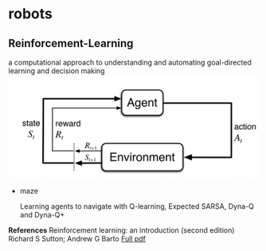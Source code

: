 # robots

## Reinforcement-Learning
a computational approach to understanding and automating goal-directed learning and decision making
![error](https://github.com/holmen1/robots/blob/master/RL.JPG)



* maze

    Learning agents to navigate with Q-learning, Expected SARSA, Dyna-Q and Dyna-Q+



**References**
Reinforcement learning: an introduction (second edition)
Richard S Sutton; Andrew G Barto
[Full pdf](http://incompleteideas.net/book/RLbook2020.pdf)
